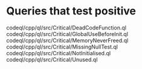 # Queries that test positive
codeql/cpp/ql/src/Critical/DeadCodeFunction.ql
codeql/cpp/ql/src/Critical/GlobalUseBeforeInit.ql
codeql/cpp/ql/src/Critical/MemoryNeverFreed.ql
codeql/cpp/ql/src/Critical/MissingNullTest.ql
codeql/cpp/ql/src/Critical/NotInitialised.ql
codeql/cpp/ql/src/Critical/Unused.ql
